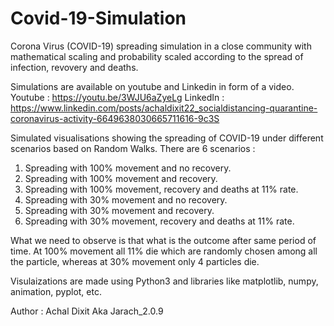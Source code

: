# Covid-19-Simulation

Corona Virus (COVID-19) spreading simulation in a close community with mathematical scaling and probability scaled according to the spread of infection, revovery and deaths.

Simulations are available on youtube and Linkedin in form of a video.
Youtube  : https://youtu.be/3WJU6aZyeLg
LinkedIn : https://www.linkedin.com/posts/achaldixit22_socialdistancing-quarantine-coronavirus-activity-6649638030665711616-9c3S

Simulated visualisations showing the spreading of COVID-19 under different scenarios based on Random Walks.
There are 6 scenarios : 
1. Spreading with 100% movement and no recovery.
2. Spreading with 100% movement and recovery.
3. Spreading with 100% movement, recovery and deaths at 11% rate.
4. Spreading with 30% movement and no recovery.
5. Spreading with 30% movement and recovery.
6. Spreading with 30% movement, recovery and deaths at 11% rate.

What we need to observe is that what is the outcome after same period of time. At 100% movement all 11% die which are randomly chosen among all the particle, whereas at 30% movement only 4 particles die.

Visulaizations are made using Python3 and libraries like matplotlib, numpy, animation, pyplot, etc.

Author : Achal Dixit Aka Jarach_2.0.9
